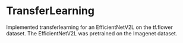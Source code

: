 # TransferLearning

Implemented transferlearning for an EfficientNetV2L on the tf.flower dataset. The EfficientNetV2L was pretrained on the Imagenet dataset. 
